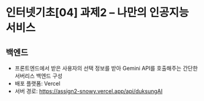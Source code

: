 # 인터넷기초[04] 과제2 – 나만의 인공지능 서비스
## 백엔드
- 프론트엔드에서 받은 사용자의 선택 정보를 받아 Gemini API를 호출해주는 간단한 서버리스 백엔드 구성
- 배포 플랫폼: Vercel
- 서버 경로: https://assign2-snowy.vercel.app/api/duksungAI
